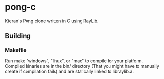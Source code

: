 # pong-c
Kieran's Pong clone written in C using [RayLib](https://github.com/raysan5/raylib).

## Building
### Makefile 
Run make "windows", "linux", or "mac" to compile for your platform. Compiled binaries are in the bin/ directory (That you might have to manually create if compilation fails) and are statically linked to libraylib.a.

